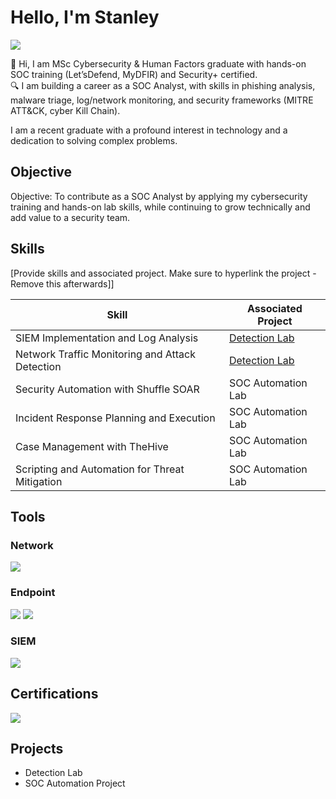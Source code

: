 # Hello, I'm Stanley
<a href="https://www.linkedin.com/in/stanley-obiekwe-2018b2217"><img src="https://img.shields.io/badge/-LinkedIn-0072b1?&style=for-the-badge&logo=linkedin&logoColor=white" /></a>

👋 Hi, I am MSc Cybersecurity & Human Factors graduate with hands-on SOC training (Let’sDefend, MyDFIR) and Security+ certified.  
🔍 I am building a career as a SOC Analyst, with skills in phishing analysis, malware triage, log/network monitoring, and security frameworks (MITRE ATT&CK, cyber Kill Chain).  

I am a recent graduate with a profound interest in technology and a dedication to solving complex problems.

## Objective



Objective: To contribute as a SOC Analyst by applying my cybersecurity training and hands-on lab skills, while continuing to grow technically and add value to a security team.  

## Skills
[Provide skills and associated project. Make sure to hyperlink the project - Remove this afterwards]]

| Skill                                         | Associated Project         |
|-----------------------------------------------|----------------------------|
| SIEM Implementation and Log Analysis          | <a href="https://google.com">Detection Lab</a>|
| Network Traffic Monitoring and Attack Detection | <a href="https://google.com">Detection Lab</a>|
| Security Automation with Shuffle SOAR         | SOC Automation Lab|
| Incident Response Planning and Execution      | SOC Automation Lab|
| Case Management with TheHive                  | SOC Automation Lab|
| Scripting and Automation for Threat Mitigation | SOC Automation Lab|

## Tools


### Network
<div>
    <img src="https://img.shields.io/badge/-Wireshark-1679A7?&style=for-the-badge&logo=Wireshark&logoColor=white" />

</div>

### Endpoint
<div>
    <img src="https://img.shields.io/badge/-Microsoft_Defender_for_Endpoint-00A4EF?&style=for-the-badge&logo=Microsoft&logoColor=white" />
    <img src="https://img.shields.io/badge/-Velociraptor-4B275F?&style=for-the-badge&logo=Velociraptor&logoColor=white" />
</div>

### SIEM
<div>
    <img src="https://img.shields.io/badge/-Splunk-000000?&style=for-the-badge&logo=Splunk&logoColor=white" />
</div>

## Certifications
<div>
<img src="https://img.shields.io/badge/-Security%2B-FF0000?&style=for-the-badge&logo=CompTIA&logoColor=white" />
</div>

## Projects
- Detection Lab
- SOC Automation Project
